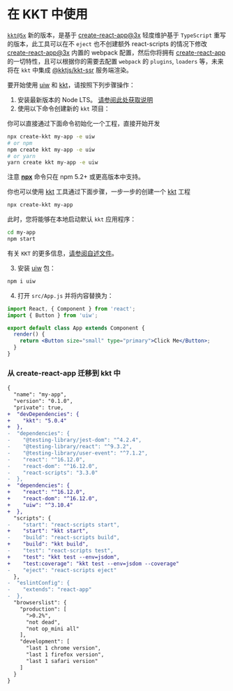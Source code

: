 在 KKT 中使用
===

[`kkt@5x`](https://github.com/kktjs/kkt-next) 新的版本，是基于 [create-react-app@3x](https://github.com/facebook/create-react-app) 轻度维护基于 `TypeScript` 重写的版本，此工具可以在不 `eject` 也不创建额外 react-scripts 的情况下修改 [create-react-app@3x](https://github.com/facebook/create-react-app) 内置的 webpack 配置，然后你将拥有 [create-react-app](https://github.com/facebook/create-react-app) 的一切特性，且可以根据你的需要去配置 `webpack` 的 `plugins`, `loaders` 等，未来将在 `kkt` 中集成 [@kktjs/kkt-ssr](https://github.com/kktjs/kkt-ssr) 服务端渲染。

要开始使用 [uiw](https://github.com/uiwjs/uiw) 和 [kkt](https://github.com/kktjs/kkt-next)，请按照下列步骤操作：

1. 安装最新版本的 Node LTS。 [请参阅此处获取说明](https://docs.npmjs.com/getting-started/installing-node)
2. 使用以下命令创建新的 `kkt` 项目：

你可以直接通过下面命令初始化一个工程，直接开始开发

```bash
npx create-kkt my-app -e uiw
# or npm
npm create kkt my-app -e uiw
# or yarn
yarn create kkt my-app -e uiw
```

注意 [**npx**](https://github.com/npm/npm/releases/tag/v5.2.0) 命令只在 npm 5.2+ 或更高版本中支持。

你也可以使用 [kkt](https://github.com/kktjs/kkt-next) 工具通过下面步骤，一步一步的创建一个 [kkt](https://github.com/kktjs/kkt-next) 工程

```bash
npx create-kkt my-app
```

此时，您将能够在本地启动默认 `kkt` 应用程序：

```bash
cd my-app
npm start
```

有关 `KKT` 的更多信息，[请参阅自述文件](https://github.com/kktjs/kkt-next)。

3. 安装 [uiw](https://github.com/uiwjs/uiw) 包：

```bash
npm i uiw
```

4. 打开 `src/App.js` 并将内容替换为：

```jsx
import React, { Component } from 'react';
import { Button } from 'uiw';

export default class App extends Component {
  render() {
    return <Button size="small" type="primary">Click Me</Button>;
  }
}
```

### 从 create-react-app 迁移到 kkt 中

```diff
{
  "name": "my-app",
  "version": "0.1.0",
  "private": true,
+  "devDependencies": {
+    "kkt": "5.0.4"
+  },
-  "dependencies": {
-    "@testing-library/jest-dom": "^4.2.4",
-    "@testing-library/react": "^9.3.2",
-    "@testing-library/user-event": "^7.1.2",
-    "react": "^16.12.0",
-    "react-dom": "^16.12.0",
-    "react-scripts": "3.3.0"
-  },
+  "dependencies": {
+    "react": "^16.12.0",
+    "react-dom": "^16.12.0",
+    "uiw": "^3.10.4"
+  },
  "scripts": {
-    "start": "react-scripts start",
+    "start": "kkt start",
-    "build": "react-scripts build",
+    "build": "kkt build",
-    "test": "react-scripts test",
+    "test": "kkt test --env=jsdom",
+    "test:coverage": "kkt test --env=jsdom --coverage"
-    "eject": "react-scripts eject"
  },
-  "eslintConfig": {
-    "extends": "react-app"
-  },
  "browserslist": {
    "production": [
      ">0.2%",
      "not dead",
      "not op_mini all"
    ],
    "development": [
      "last 1 chrome version",
      "last 1 firefox version",
      "last 1 safari version"
    ]
  }
}
```